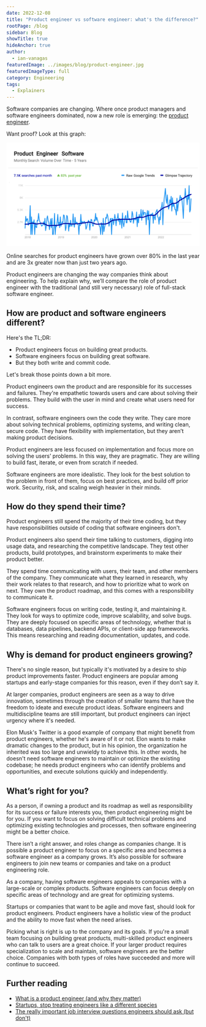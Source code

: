 ```yaml
---
date: 2022-12-08
title: "Product engineer vs software engineer: what's the difference?"
rootPage: /blog
sidebar: Blog
showTitle: true
hideAnchor: true
author:
  - ian-vanagas
featuredImage: ../images/blog/product-engineer.jpg
featuredImageType: full
category: Engineering
tags:
  - Explainers
---
```


Software companies are changing. Where once product managers and software engineers dominated, now a new role is emerging: the [product engineer](/blog/what-is-a-product-engineer).

Want proof? Look at this graph:

![product-engineer-trends](../images/blog/product-engineer-trend.png)

Online searches for product engineers have grown over 80% in the last year and are 3x greater now than just two years ago.

Product engineers are changing the way companies think about engineering. To help explain why, we’ll compare the role of product engineer with the traditional (and still very necessary) role of full-stack software engineer.

## How are product and software engineers different?

Here's the TL;DR: 
- Product engineers focus on building great products.
- Software engineers focus on building great software.
- But they both write and commit code.

Let's break those points down a bit more.

Product engineers own the product and are responsible for its successes and failures. They're empathetic towards users and care about solving their problems. They build with the user in mind and create what users need for success.

In contrast, software engineers own the code they write. They care more about solving technical problems, optimizing systems, and writing clean, secure code. They have flexibility with implementation, but they aren’t making product decisions.

Product engineers are less focused on implementation and focus more on solving the users’ problems. In this way, they are pragmatic. They are willing to build fast, iterate, or even from scratch if needed.

Software engineers are more idealistic. They look for the best solution to the problem in front of them, focus on best practices, and build off prior work. Security, risk, and scaling weigh heavier in their minds.

## How do they spend their time?

Product engineers still spend the majority of their time coding, but they have responsibilities outside of coding that software engineers don't.

Product engineers also spend their time talking to customers, digging into usage data, and researching the competitive landscape. They test other products, build prototypes, and brainstorm experiments to make their product better.

They spend time communicating with users, their team, and other members of the company. They communicate what they learned in research, why their work relates to that research, and how to prioritize what to work on next. They own the product roadmap, and this comes with a responsibility to communicate it.

Software engineers focus on writing code, testing it, and maintaining it. They look for ways to optimize code, improve scalability, and solve bugs. They are deeply focused on specific areas of technology, whether that is databases, data pipelines, backend APIs, or client-side app frameworks. This means researching and reading documentation, updates, and code.

## Why is demand for product engineers growing?

There's no single reason, but typically it's motivated by a desire to ship product improvements faster. Product engineers are popular among startups and early-stage companies for this reason, even if they don’t say it.

At larger companies, product engineers are seen as a way to drive innovation, sometimes through the creation of smaller teams that have the freedom to ideate and execute product ideas. Software engineers and multidiscipline teams are still important, but product engineers can inject urgency where it's needed.

Elon Musk's Twitter is a good example of company that might benefit from product engineers, whether he's aware of it or not. Elon wants to make dramatic changes to the product, but in his opinion, the organization he inherited was too large and unwieldy to achieve this. In other words, he doesn't need software engineers to maintain or optimize the existing codebase; he needs product engineers who can identify problems and opportunities, and execute solutions quickly and independently. 

## What’s right for you?

As a person, if owning a product and its roadmap as well as responsibility for its success or failure interests you, then product engineering might be for you. If you want to focus on solving difficult technical problems and optimizing existing technologies and processes, then software engineering might be a better choice.

There isn’t a right answer, and roles change as companies change. It is possible a product engineer to focus on a specific area and becomes a software engineer as a company grows. It’s also possible for software engineers to join new teams or companies and take on a product engineering role.

As a company, having software engineers appeals to companies with a large-scale or complex products. Software engineers can focus deeply on specific areas of technology and are great for optimizing systems.

Startups or companies that want to be agile and move fast, should look for product engineers. Product engineers have a holistic view of the product and the ability to move fast when the need arises.

Picking what is right is up to the company and its goals. If you're a small team focusing on building great products, multi-skilled product engineers who can talk to users are a great choice. If your larger product requires specialization to scale and maintain, software engineers are the better choice. Companies with both types of roles have succeeded and more will continue to succeed.

## Further reading

- [What is a product engineer (and why they matter)](/blog/what-is-a-product-engineer/)
- [Startups, stop treating engineers like a different species](/blog/stop-treating-engineers-differently)
- [The really important job interview questions engineers should ask (but don't)](/blog/what-to-ask-in-interviews)

